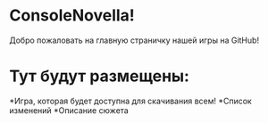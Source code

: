 # ConsoleNovella!
Добро пожаловать на главную страничку нашей игры на GitHub!
# Тут будут размещены:
*Игра, которая будет доступна для скачивания всем! 
*Список изменений 
*Описание сюжета
